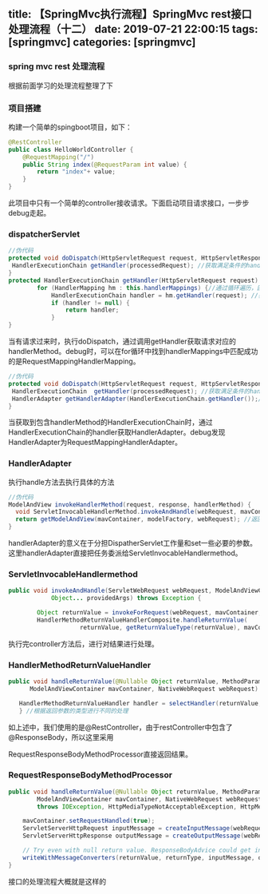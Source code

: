 title: 【SpringMvc执行流程】SpringMvc rest接口处理流程（十二）
date: 2019-07-21 22:00:15
tags: [springmvc]
categories: [springmvc]
---
### spring mvc rest 处理流程

根据前面学习的处理流程整理了下

<!--more-->

### 项目搭建

构建一个简单的spingboot项目，如下：

```java
@RestController
public class HelloWorldController {
    @RequestMapping("/")
    public String index(@RequestParam int value) {
        return "index"+ value;
    }
}
```

此项目中只有一个简单的controller接收请求。下面启动项目请求接口，一步步debug走起。

### dispatcherServlet

```java
//伪代码
protected void doDispatch(HttpServletRequest request, HttpServletResponse response) {
 HandlerExecutionChain getHandler(processedRequest); //获取满足条件的handlerMethod
}
protected HandlerExecutionChain getHandler(HttpServletRequest request) {
		for (HandlerMapping hm : this.handlerMappings) {//通过循环遍历，匹配对应的HandlerMapping
			HandlerExecutionChain handler = hm.getHandler(request); //获取对应的handlerMethod
			if (handler != null) {
				return handler;
			}
}
```

当有请求过来时，执行doDispatch，通过调用getHandler获取请求对应的handlerMethod。debug时，可以在for循环中找到handlerMappings中匹配成功的是RequestMappingHandlerMapping。

```java
//伪代码
protected void doDispatch(HttpServletRequest request, HttpServletResponse response) {
 HandlerExecutionChain  getHandler(processedRequest); //获取满足条件的handlerMethod
 HandlerAdapter getHandlerAdapter(HandlerExecutionChain.getHandler());//根据handlerMethod获取HandlerAdapter
}
```

当获取到包含handlerMethod的HandlerExecutionChain时，通过HandlerExecutionChain的handler获取HandlerAdapter。debug发现HandlerAdapter为RequestMappingHandlerAdapter。

### HandlerAdapter

执行handle方法去执行具体的方法

```java
//伪代码
ModelAndView invokeHandlerMethod(request, response, handlerMethod) {
  void ServletInvocableHandlerMethod.invokeAndHandle(webRequest, mavContainer);//解析参数和执行请求，返回结果。
  return getModelAndView(mavContainer, modelFactory, webRequest); //返回ModelAndView
}
```

handlerAdapter的意义在于分担DispatherServlet工作量和set一些必要的参数。这里handlerAdapter直接把任务委派给ServletInvocableHandlermethod。

### ServletInvocableHandlermethod

```java
public void invokeAndHandle(ServletWebRequest webRequest, ModelAndViewContainer mavContainer,
			Object... providedArgs) throws Exception {

		Object returnValue = invokeForRequest(webRequest, mavContainer, providedArgs);//解析参数和执行请求
		HandlerMethodReturnValueHandlerComposite.handleReturnValue(
					returnValue, getReturnValueType(returnValue), mavContainer, webRequest);//处理结果
```

执行完controller方法后，进行对结果进行处理。

### HandlerMethodReturnValueHandler

```java
public void handleReturnValue(@Nullable Object returnValue, MethodParameter returnType,
      ModelAndViewContainer mavContainer, NativeWebRequest webRequest) throws Exception {

   HandlerMethodReturnValueHandler handler = selectHandler(returnValue, returnType);
   } //根据返回参数的类型进行不同的处理
```

如上述中，我们使用的是@RestController，由于restController中包含了@ResponseBody，所以这里采用

RequestResponseBodyMethodProcessor直接返回结果。

### RequestResponseBodyMethodProcessor

```java
public void handleReturnValue(@Nullable Object returnValue, MethodParameter returnType,
		ModelAndViewContainer mavContainer, NativeWebRequest webRequest)
		throws IOException, HttpMediaTypeNotAcceptableException, HttpMessageNotWritableException {

	mavContainer.setRequestHandled(true);
	ServletServerHttpRequest inputMessage = createInputMessage(webRequest);
	ServletServerHttpResponse outputMessage = createOutputMessage(webRequest);

	// Try even with null return value. ResponseBodyAdvice could get involved.
	writeWithMessageConverters(returnValue, returnType, inputMessage, outputMessage);
}
```

接口的处理流程大概就是这样的